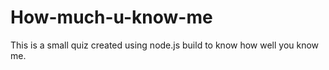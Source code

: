 # How-much-u-know-me

This is a small quiz created using node.js build to know how well you know me.
